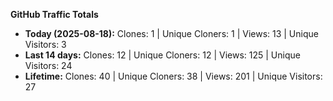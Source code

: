 
**GitHub Traffic Totals**

- **Today (2025-08-18):** Clones: 1 | Unique Cloners: 1 | Views: 13 | Unique Visitors: 3
- **Last 14 days:** Clones: 12 | Unique Cloners: 12 | Views: 125 | Unique Visitors: 24
- **Lifetime:** Clones: 40 | Unique Cloners: 38 | Views: 201 | Unique Visitors: 27
